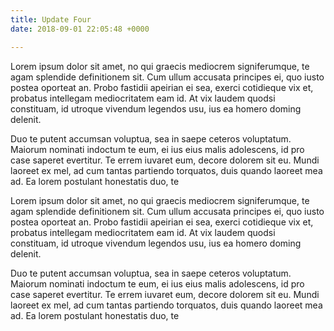 ```yaml
---
title: Update Four
date: 2018-09-01 22:05:48 +0000

---
```

Lorem ipsum dolor sit amet, no qui graecis mediocrem signiferumque, te agam splendide definitionem sit. Cum ullum accusata principes ei, quo iusto postea oporteat an. Probo fastidii apeirian ei sea, exerci cotidieque vix et, probatus intellegam mediocritatem eam id. At vix laudem quodsi constituam, id utroque vivendum legendos usu, ius ea homero doming delenit.

Duo te putent accumsan voluptua, sea in saepe ceteros voluptatum. Maiorum nominati indoctum te eum, ei ius eius malis adolescens, id pro case saperet evertitur. Te errem iuvaret eum, decore dolorem sit eu. Mundi laoreet ex mel, ad cum tantas partiendo torquatos, duis quando laoreet mea ad. Ea lorem postulant honestatis duo, te

Lorem ipsum dolor sit amet, no qui graecis mediocrem signiferumque, te agam splendide definitionem sit. Cum ullum accusata principes ei, quo iusto postea oporteat an. Probo fastidii apeirian ei sea, exerci cotidieque vix et, probatus intellegam mediocritatem eam id. At vix laudem quodsi constituam, id utroque vivendum legendos usu, ius ea homero doming delenit.

Duo te putent accumsan voluptua, sea in saepe ceteros voluptatum. Maiorum nominati indoctum te eum, ei ius eius malis adolescens, id pro case saperet evertitur. Te errem iuvaret eum, decore dolorem sit eu. Mundi laoreet ex mel, ad cum tantas partiendo torquatos, duis quando laoreet mea ad. Ea lorem postulant honestatis duo, te